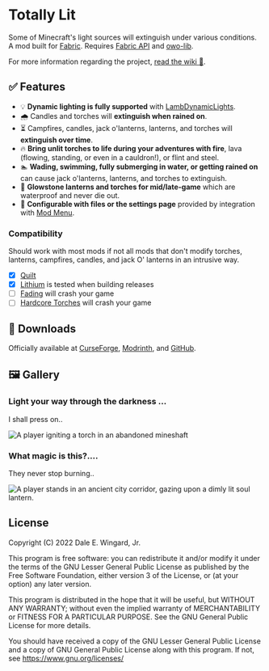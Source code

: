 # Totally Lit

Some of Minecraft's light sources will extinguish under various conditions. A mod built for [Fabric](https://fabricmc.net/). Requires [Fabric API](https://modrinth.com/mod/fabric-api) and [owo-lib](https://modrinth.com/mod/owo-lib).

For more information regarding the project, [read the wiki 📖](https://github.com/realguyman/totally_lit/wiki).

## ✅ Features

- 💡 **Dynamic lighting is fully supported** with [LambDynamicLights](https://modrinth.com/mod/lambdynamiclights).
- 🌧 Candles and torches will **extinguish when rained on**.
- ⏳ Campfires, candles, jack o'lanterns, lanterns, and torches will **extinguish over time**.
- 🔥 **Bring unlit torches to life during your adventures with fire**, lava (flowing, standing, or even in a cauldron!), or flint and steel.
- 🏊 **Wading, swimming, fully submerging in water, or getting rained on** can cause jack o'lanterns, lanterns, and torches to extinguish.
- 💪 **Glowstone lanterns and torches for mid/late-game** which are waterproof and never die out.
- 📄 **Configurable with files or the settings page** provided by integration with [Mod Menu](https://modrinth.com/mod/modmenu).

### Compatibility

Should work with most mods if not all mods that don't modify torches, lanterns, campfires, candles, and jack O' lanterns in an intrusive way.

- [x] [Quilt](https://quiltmc.org/)
- [x] [Lithium](https://modrinth.com/mods/lithium) is tested when building releases
- [ ] [Fading](https://modrinth.com/mods/fading) will crash your game
- [ ] [Hardcore Torches](https://modrinth.com/mods/hardcore-torches) will crash your game

## 🔽 Downloads

Officially available at [CurseForge](https://www.curseforge.com/minecraft/mc-mods/totally-lit/files/all?page=1&pageSize=20), [Modrinth](https://modrinth.com/mod/totally-lit/versions), and [GitHub](https://github.com/realguyman/totally_lit/releases).

## 🖼 Gallery

### Light your way through the darkness ...

I shall press on..

![A player igniting a torch in an abandoned mineshaft](https://cdn.modrinth.com/data/hbKDMT6l/images/3de4d16161d75b80e1bc05c459818acad5ec01f5.png)

### What magic is this?....

They never stop burning..

![A player stands in an ancient city corridor, gazing upon a dimly lit soul lantern.](https://cdn.modrinth.com/data/hbKDMT6l/images/c280e05992cc6dab80e24fdfb631561a4af66377.png)

## License

Copyright (C) 2022 Dale E. Wingard, Jr.

This program is free software: you can redistribute it and/or modify
it under the terms of the GNU Lesser General Public License as published by
the Free Software Foundation, either version 3 of the License, or
(at your option) any later version.

This program is distributed in the hope that it will be useful,
but WITHOUT ANY WARRANTY; without even the implied warranty of
MERCHANTABILITY or FITNESS FOR A PARTICULAR PURPOSE.  See the
GNU General Public License for more details.

You should have received a copy of the GNU Lesser General Public License
and a copy of GNU General Public License along with this program.  If not, see
<https://www.gnu.org/licenses/>
